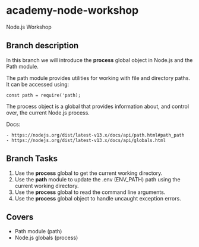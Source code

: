 # academy-node-workshop

Node.js Workshop

## Branch description

In this branch we will introduce the **process** global object in Node.js and the Path module.

The path module provides utilities for working with file and directory paths. It can be accessed using:

```
const path = require('path);

```

The process object is a global that provides information about, and control over, the current Node.js process.

Docs:

    - https://nodejs.org/dist/latest-v13.x/docs/api/path.html#path_path
    - https://nodejs.org/dist/latest-v13.x/docs/api/globals.html

## Branch Tasks

1. Use the **process** global to get the current working directory.
2. Use the **path** module to update the .env (ENV_PATH) path using the current working directory.
3. Use the **process** global to read the command line arguments.
4. Use the **process** global object to handle uncaught exception errors.

## Covers

- Path module (path)
- Node.js globals (process)
